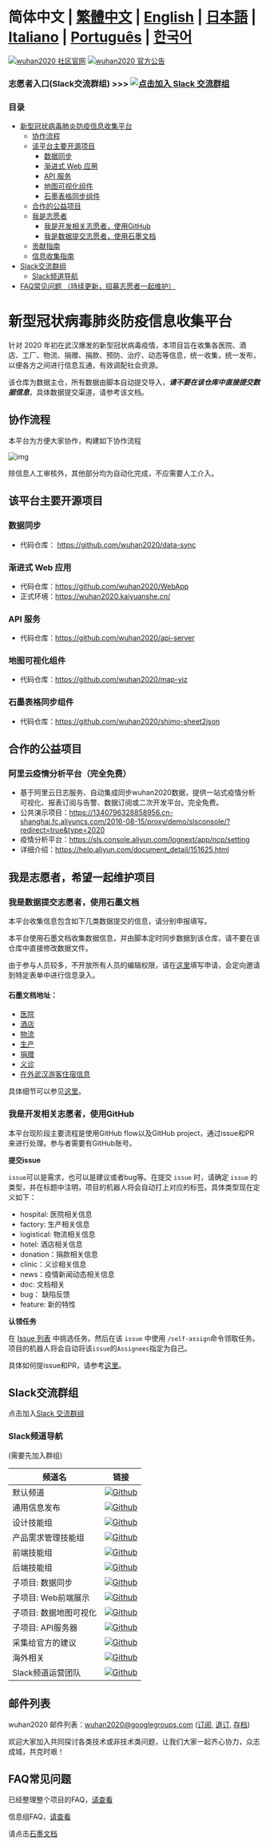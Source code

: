 # 简体中文 | [繁體中文](./README_TW.md) | [English](./README_EN.md) | [日本語](./README_JP.md) | [Italiano](./README_IT.md) | [Português](./README_PT.md) | [한국어](./README_KO.md)  <!-- omit in toc -->

[![wuhan2020 社区官网](https://img.shields.io/badge/wuhan2020-社区官网-green.svg?style=for-the-badge&colorB=red)](http://community.wuhan2020.org.cn/zh-cn)
[![wuhan2020 官方公告](https://img.shields.io/badge/wuhan2020-官方公告-green.svg?style=for-the-badge&colorB=red)](http://community.wuhan2020.org.cn/zh-cn/blog/wuhan2020-official-announcement.html)

### 志愿者入口(Slack交流群组)        >>> [![点击加入 Slack 交流群组](https://img.shields.io/badge/slack-join-orange.svg)](https://join.slack.com/t/wuhan2020/shared_invite/enQtOTQxMTU4MzgyNTYwLWIxMTMyNWI4NWE2YTk3NGRjZGJhMjUzNmJhMjg1MDQ3OTEzNDE5NGY4MWFhMjRlYWU4MmE3ZGQyOGU4N2YwMzY)

### 目录
- [新型冠状病毒肺炎防疫信息收集平台](#%E6%96%B0%E5%9E%8B%E5%86%A0%E7%8A%B6%E7%97%85%E6%AF%92%E8%82%BA%E7%82%8E%E9%98%B2%E7%96%AB%E4%BF%A1%E6%81%AF%E6%94%B6%E9%9B%86%E5%B9%B3%E5%8F%B0)
  - [协作流程](#%e5%8d%8f%e4%bd%9c%e6%b5%81%e7%a8%8b)
  - [该平台主要开源项目](#%e8%af%a5%e5%b9%b3%e5%8f%b0%e4%b8%bb%e8%a6%81%e5%bc%80%e6%ba%90%e9%a1%b9%e7%9b%ae)
    - [数据同步](#%e6%95%b0%e6%8d%ae%e5%90%8c%e6%ad%a5)
    - [渐进式 Web 应用](#%e6%b8%90%e8%bf%9b%e5%bc%8f-web-%e5%ba%94%e7%94%a8)
    - [API 服务](#api-%e6%9c%8d%e5%8a%a1)
    - [地图可视化组件](#%e5%9c%b0%e5%9b%be%e5%8f%af%e8%a7%86%e5%8c%96%e7%bb%84%e4%bb%b6)
    - [石墨表格同步组件](#%e7%9f%b3%e5%a2%a8%e8%a1%a8%e6%a0%bc%e5%90%8c%e6%ad%a5%e7%bb%84%e4%bb%b6)
  - [合作的公益项目](#%E5%90%88%E4%BD%9C%E7%9A%84%E5%85%AC%E7%9B%8A%E9%A1%B9%E7%9B%AE)
  - [我是志愿者](#%E6%88%91%E6%98%AF%E5%BF%97%E6%84%BF%E8%80%85%E5%B8%8C%E6%9C%9B%E4%B8%80%E8%B5%B7%E7%BB%B4%E6%8A%A4%E9%A1%B9%E7%9B%AE)
	- [我是开发相关志愿者，使用GitHub](#%E6%88%91%E6%98%AF%E6%95%B0%E6%8D%AE%E6%8F%90%E4%BA%A4%E5%BF%97%E6%84%BF%E8%80%85%E4%BD%BF%E7%94%A8%E7%9F%B3%E5%A2%A8%E6%96%87%E6%A1%A3)
	- [我是数据提交志愿者，使用石墨文档](#%E6%88%91%E6%98%AF%E5%BC%80%E5%8F%91%E7%9B%B8%E5%85%B3%E5%BF%97%E6%84%BF%E8%80%85%E4%BD%BF%E7%94%A8github)
  - [贡献指南](#%e8%b4%a1%e7%8c%ae%e6%8c%87%e5%8d%97)
  - [信息收集指南](#%e4%bf%a1%e6%81%af%e6%94%b6%e9%9b%86%e6%8c%87%e5%8d%97)
- [Slack交流群组](#slack%e4%ba%a4%e6%b5%81%e7%be%a4%e7%bb%84)
  - [Slack频道导航](#slack%e9%a2%91%e9%81%93%e5%af%bc%e8%88%aa)
- [FAQ常见问题 （持续更新，招募志愿者一起维护）](#faq%E5%B8%B8%E8%A7%81%E9%97%AE%E9%A2%98)

# 新型冠状病毒肺炎防疫信息收集平台

针对 2020 年初在武汉爆发的新型冠状病毒疫情，本项目旨在收集各医院、酒店、工厂、物流、捐赠、捐款、预防、治疗、动态等信息，统一收集，统一发布，以便各方之间进行信息互通，有效调配社会资源。

该仓库为数据主仓，所有数据由脚本自动提交导入，**_请不要在该仓库中直接提交数据信息_**，具体数据提交渠道，请参考该文档。

## 协作流程

本平台为方便大家协作，构建如下协作流程

![img](http://www.plantuml.com/plantuml/png/RP31Jkf068NtynIJkMiImf85uQxGdT4d6DfH6akRj5EDEqb4H2MO420HerOn4arQZT5e0NcPcIckU0NR3bqOtJKzttyotodQ55lKgUg0QbGdSDUfO2ENpMKXRxNPz4AyriBH2G1OeQO57PjODiGsHABx95gUQ9-npy5ylxwO7B7nc4sxB0WMaoQ2_zQ92XHJrub2DTEmeLtHgcPo6bwzy9kHw3M4UukMnTXHDPgat7F5zJkVzSN1B2gEcaeM8GPGCSLbR1EufT6AKqxOaaPNea_v5ZRkyA23036eHlTW6IlRn50Jxl_QAjmWrWwnqhgKshHCWwOORxR2H__B_GW7tjz2G0wGAKYTF4HivegQ7-yG316G6fbVUMpaNI8WHuXpQH41Cf8Ozyv5_stUUE378-vFUFqE0I39-2XrogVpIrwIop_n0gbwfY3zVfoq_Vdz8J_jyUTkE0mGA4QfKzM_0G00)

除信息人工审核外，其他部分均为自动化完成，不应需要人工介入。

## 该平台主要开源项目

### 数据同步

- 代码仓库： https://github.com/wuhan2020/data-sync

### 渐进式 Web 应用

- 代码仓库：https://github.com/wuhan2020/WebApp
- 正式环境：https://wuhan2020.kaiyuanshe.cn/

### API 服务

- 代码仓库：https://github.com/wuhan2020/api-server

### 地图可视化组件

- 代码仓库：https://github.com/wuhan2020/map-viz

### 石墨表格同步组件

- 代码仓库：https://github.com/wuhan2020/shimo-sheet2json

## 合作的公益项目

### 阿里云疫情分析平台（完全免费）

- 基于阿里云日志服务、自动集成同步wuhan2020数据，提供一站式疫情分析可视化、报表订阅与告警、数据订阅或二次开发平台。完全免费。
- 公共演示项目：https://1340796328858956.cn-shanghai.fc.aliyuncs.com/2016-08-15/proxy/demo/slsconsole/?redirect=true&type=2020
- 疫情分析平台：https://sls.console.aliyun.com/lognext/app/ncp/setting
- 详细介绍：https://help.aliyun.com/document_detail/151625.html


## 我是志愿者，希望一起维护项目

### 我是数据提交志愿者，使用石墨文档

本平台收集信息包含如下几类数据提交的信息，请分别申报填写。

本平台使用石墨文档收集数据信息，并由脚本定时同步数据到该仓库，请不要在该仓库中直接修改数据文件。

由于参与人员较多，不开放所有人员的编辑权限，请在[这里](https://shimo.im/forms/YVJkGrGCWwQPTpqY/fill)填写申请，会定向邀请到特定表单中进行信息录入。

#### 石墨文档地址：

- [医院](https://shimo.im/sheets/q6WP3DpKKgVW63Pr/4WbFN/ )
- [酒店](https://shimo.im/sheets/Hd9C3QytrJK3RWxG/z1rye/)
- [物流](https://shimo.im/sheets/RTHXp3ghtKXY3GcC/MODOC/)
- [生产](https://shimo.im/sheets/pchvJ6ddyRHHdXtv/MODOC/)
- [捐赠](https://shimo.im/sheets/W3gxW6cwkYTDY6DD/)
- [义诊](https://shimo.im/sheets/JgXjYCJJTRQxJ3GP/MODOC/)
- [在外武汉游客住宿信息](https://shimo.im/sheets/pdHRcXyKqJdqPyGJ/MODOC/)

具体细节可以参见[这里](https://community.wuhan2020.org.cn/zh-cn/docs/dev/contributing.html)。

### 我是开发相关志愿者，使用GitHub

本平台现阶段主要流程是使用GitHub flow以及GitHub project，通过issue和PR来进行处理。参与者需要有GitHub账号。

**提交issue**

`issue`可以是需求，也可以是建议或者bug等。在提交 `issue` 时，请确定 `issue` 的类型，并在标题中注明，项目的机器人将会自动打上对应的标签。具体类型现在定义如下：

- hospital: 医院相关信息
- factory: 生产相关信息
- logistical: 物流相关信息
- hotel: 酒店相关信息
- donation：捐款相关信息
- clinic：义诊相关信息
- news：疫情新闻动态相关信息
- doc: 文档相关
- bug： 缺陷反馈
- feature: 新的特性

**认领任务**

在 [Issue 列表](https://github.com/wuhan2020/wuhan2020/issues) 中挑选任务。然后在该 `issue` 中使用 `/self-assign`命令领取任务。项目的机器人将会自动将该`issue`的`Assignees`指定为自己。

具体如何提issue和PR，请参考[这里](./CONTRIBUTING.md)。


## Slack交流群组
点击加入[Slack 交流群组](https://join.slack.com/t/wuhan2020/shared_invite/enQtOTQxMTU4MzgyNTYwLWIxMTMyNWI4NWE2YTk3NGRjZGJhMjUzNmJhMjg1MDQ3OTEzNDE5NGY4MWFhMjRlYWU4MmE3ZGQyOGU4N2YwMzY)

### Slack频道导航

(需要先加入群组)

| 频道名     | 链接      |
|-----------|----------|
| 默认频道               | [![Github](https://img.shields.io/badge/Slack%20Channel-%23anti--2019--ncov-green.svg?style=flat-square&colorB=blue)](https://app.slack.com/client/TT5U1VCPQ/CSS83MZUK)              |
| 通用信息发布           | [![Github](https://img.shields.io/badge/Slack%20Channel-%23general-green.svg?style=flat-square&colorB=blue)](https://app.slack.com/client/TT5U1VCPQ/CSTGKFRCH)                       |
| 设计技能组             | [![Github](https://img.shields.io/badge/Slack%20Channel-%23team--designer-green.svg?style=flat-square&colorB=blue)](https://app.slack.com/client/TT5U1VCPQ/CT70SHJQ0)                |
| 产品需求管理技能组     | [![Github](https://img.shields.io/badge/Slack%20Channel-%23team--requirement--management-green.svg?style=flat-square&colorB=blue)](https://app.slack.com/client/TT5U1VCPQ/CT99VDWS2) |
| 前端技能组             | [![Github](https://img.shields.io/badge/Slack%20Channel-%23team--frontend-green.svg?style=flat-square&colorB=blue)](https://app.slack.com/client/TT5U1VCPQ/CT93L48H5)                |
| 后端技能组             | [![Github](https://img.shields.io/badge/Slack%20Channel-%23team--backend-green.svg?style=flat-square&colorB=blue)](https://app.slack.com/client/TT5U1VCPQ/CT93MCEJK)                 |
| 子项目: 数据同步       | [![Github](https://img.shields.io/badge/Slack%20Channel-%23proj--data--sync-green.svg?style=flat-square&colorB=blue)](https://app.slack.com/client/TT5U1VCPQ/CT4AV807P)              |
| 子项目: Web前端展示    | [![Github](https://img.shields.io/badge/Slack%20Channel-%23proj--front--pages-green.svg?style=flat-square&colorB=blue)](https://app.slack.com/client/TT5U1VCPQ/CSTPXN533)            |
| 子项目: 数据地图可视化 | [![Github](https://img.shields.io/badge/Slack%20Channel-%23proj--map--visualization-green.svg?style=flat-square&colorB=blue)](https://app.slack.com/client/TT5U1VCPQ/CT6HW3X8E)      |
| 子项目: API服务器      | [![Github](https://img.shields.io/badge/Slack%20Channel-%23api--server-green.svg?style=flat-square&colorB=blue)](https://app.slack.com/client/TT5U1VCPQ/CT3V5CDKJ)                   |
| 采集给官方的建议       | [![Github](https://img.shields.io/badge/Slack%20Channel-%23help--advisement-green.svg?style=flat-square&colorB=blue)](https://app.slack.com/client/TT5U1VCPQ/CT7AABP53)              |
| 海外相关               | [![Github](https://img.shields.io/badge/Slack%20Channel-%23team--overseas-green.svg?style=flat-square&colorB=blue)](https://app.slack.com/client/TT5U1VCPQ/CTAM5R65U)                |
| Slack频道运营团队      | [![Github](https://img.shields.io/badge/Slack%20Channel-%23proj--operation-green.svg?style=flat-square&colorB=blue)](https://app.slack.com/client/TT5U1VCPQ/CSX1X74M9)               |

## 邮件列表

wuhan2020 邮件列表：[wuhan2020@googlegroups.com](https://groups.google.com/forum/#!forum/wuhan2020) ([订阅](mailto:wuhan2020+subscribe@googlegroups.com), [退订](mailto:wuhan2020+unsubscribe@googlegroups.com), [存档](https://groups.google.com/forum/#!forum/wuhan2020))

欢迎大家加入共同探讨各类技术或非技术类问题，让我们大家一起齐心协力，众志成城，共克时艰！

## FAQ常见问题

已经整理整个项目的FAQ，[请查看](https://community.wuhan2020.org.cn/zh-cn/docs/overview/faq.html)

信息组FAQ，[请查看](https://shimo.im/docs/JqX9CvrqphPV9T3J/)

请点击[石墨文档](https://shimo.im/docs/DdWvXvtvpxrqrJ83)
